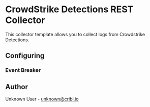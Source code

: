 # CrowdStrike Detections REST Collector

This collector template allows you to collect logs from Crowdstrike Detections.

## Configuring



### Event Breaker



## Author
Unknown User - unknown@cribl.io